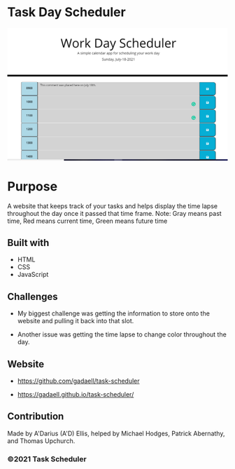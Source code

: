 # Task Day Scheduler

![Screenshot](./assets/screenshot-task-scheduler.PNG)

# Purpose

A website that keeps track of your tasks and helps display the time lapse throughout the day once it passed that time frame.
Note: Gray means past time, Red means current time, Green means future time

## Built with

- HTML
- CSS
- JavaScript

## Challenges

- My biggest challenge was getting the information to store onto the website and pulling it back into that slot.

- Another issue was getting the time lapse to change color throughout the day.

## Website

- https://github.com/gadaell/task-scheduler

- https://gadaell.github.io/task-scheduler/

## Contribution

Made by A'Darius (A'D) Ellis, helped by Michael Hodges, Patrick Abernathy, and Thomas Upchurch.

### ©️2021 Task Scheduler
